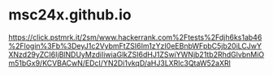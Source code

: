 # msc24x.github.io
https://click.pstmrk.it/2sm/www.hackerrank.com%2Ftests%2Fdjh6ks1ab46%2Flogin%3Fb%3DeyJ1c2VybmFtZSI6Im1zYzI0eEBnbWFpbC5jb20iLCJwYXNzd29yZCI6IjBlNDUyMzdiIiwiaGlkZSI6dHJ1ZSwiYWNjb21tb2RhdGlvbnMiOm51bGx9/KCVBACwN/EDcI/YN2Di1vkqD/aHJ3LXRlc3QtaW52aXRl
